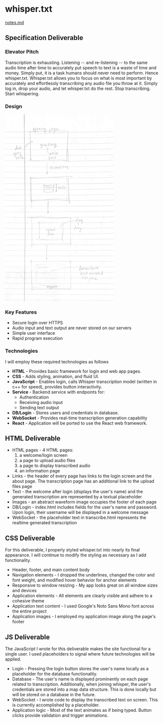 # whisper.txt
[notes.md](notes.md)

## Specification Deliverable
### Elevator Pitch
Transcription is exhausting. Listening -- and re-listening -- to the same audio time after time to accurately put speech to text is a waste of time and money. Simply put, it is a task humans should never need to perform. Hence whisper.txt.
Whisper.txt allows you to focus on what is most important by accurately and effortlessly transcribing any audio file you throw at it. Simply log in, drop your audio, and let whisper.txt do the rest.
Stop transcribing. Start whispering.

### Design
![](whisper_mock_UI.jpg)

### Key Features
- Secure login over HTTPS
- Audio input and text output are never stored on our servers
- Simple user interface
- Rapid program execution

### Technologies
I will employ these required technologies as follows
- **HTML** - Provides basic framework for login and web app pages.
- **CSS** - Adds styling, animation, and fluid UI.
- **JavaScript** - Enables login, calls Whisper transcription model (written in c++ for speed), provides button interactivity.
- **Service** - Backend service with endpoints for:
  - Authentication
  - Receiving audio input
  - Sending text output
- **DB/Login** - Stores users and credentials in database. 
- **WebSocket** - Provides real-time transcription generation capability
- **React** - Application will be ported to use the React web framework.

## HTML Deliverable
- HTML pages - 4 HTML pages: 
  1. a welcome/login screen
  2. a page to upload audio files
  3. a page to display transcribed audio
  4. an information page
- Links - the header of every page has links to the login screen and the about page. The transcription page has an additional link to the upload files page
- Text - the welcome after login (displays the user's name) and the generated transcription are represented by a textual placeholder
- Images - an abstract waveform image occupies the footer of each page
- DB/Login - index.html includes fields for the user's name and password. Upon login, their username will be displayed in a welcome message
- WebSocket - the placeholder text in transcribe.html represents the realtime generated transcription

## CSS Deliverable
For this deliverable, I properly styled whisper.txt into nearly its final appearance. I will continue to modify the styling as necessary as I add functionality.

- Header, footer, and main content body
- Navigation elements - I dropped the underlines, changed the color and font weight, and modified hover behavior for anchor elements
- Responsive to window resizing - My app looks great on all window sizes and devices
- Application elements - All elements are clearly visible and adhere to a cohesive theme
- Application text content - I used Google's Noto Sans Mono font across the entire project
- Application images - I employed my application image along the page's footer

## JS Deliverable
The JavaScript I wrote for this deliverable makes the site functional for a single user. I used placeholders to signal where future technologies will be applied.

- Login - Pressing the login button stores the user's name locally as a placeholder for the database functionality.
- Database - The user's name is displayed prominently on each page related to transcription. Additionally, when joining whisper, the user's credentials are stored into a map data structure. This is done locally but will be stored on a database in the future.
- WebSocket - I wrote code to display the transcribed text on screen. This is currently accomplished by a placeholder.
- Application logic - Most of the text animates as if being typed. Button clicks provide validation and trigger animations.